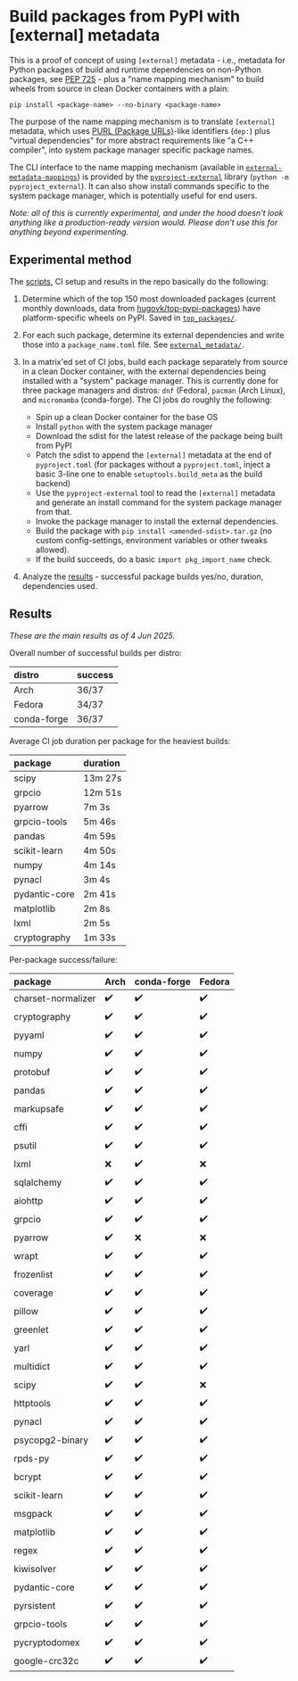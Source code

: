 # Build packages from PyPI with [external] metadata

This is a proof of concept of using `[external]` metadata - i.e., metadata for
Python packages of build and runtime dependencies on non-Python packages, see
[PEP 725](https://peps.python.org/pep-0725/) - plus a "name mapping mechanism"
to build wheels from source in clean Docker containers with a plain:

```
pip install <package-name> --no-binary <package-name>
```

The purpose of the name mapping mechanism is to translate `[external]` metadata,
which uses [PURL (Package URLs)](https://github.com/package-url/purl-spec)-like
identifiers (`dep:`) plus "virtual dependencies" for more abstract requirements like "a
C++ compiler", into system package manager specific package names.

The CLI interface to the name mapping mechanism (available in 
[`external-metadata-mappings`][2]) is provided by the [`pyproject-external`][1]
library (`python -m pyproject_external`). It can also show install commands specific
to the system package manager, which is potentially useful for end users.

*Note: all of this is currently experimental, and under the hood doesn't look
anything like a production-ready version would. Please don't use this for
anything beyond experimenting.*


## Experimental method

The [scripts](scripts/), CI setup and results in the repo basically do the following:

1. Determine which of the top 150 most downloaded packages (current monthly
   downloads, data from
   [hugovk/top-pypi-packages](https://github.com/hugovk/top-pypi-packages))
   have platform-specific wheels on PyPI. Saved in [`top_packages/`](top_packages/).
2. For each such package, determine its external dependencies and write those
   into a `package_name.toml` file. See [`external_metadata/`](external_metadata/).
3. In a matrix'ed set of CI jobs, build each package separately from source in
   a clean Docker container, with the external dependencies being installed
   with a "system" package manager. This is currently done for three package
   managers and distros: `dnf` (Fedora), `pacman` (Arch Linux), and
   `micromamba` (conda-forge). The CI jobs do roughly the following:

   - Spin up a clean Docker container for the base OS
   - Install `python` with the system package manager
   - Download the sdist for the latest release of the package being built from PyPI
   - Patch the sdist to append the `[external]` metadata at the end of
     `pyproject.toml` (for packages without a `pyproject.toml`, inject a basic
     3-line one to enable `setuptools.build_meta` as the build backend)
   - Use the `pyproject-external` tool to read the `[external]` metadata and generate an
     install command for the system package manager from that.
   - Invoke the package manager to install the external dependencies.
   - Build the package with `pip install <amended-sdist>.tar.gz` (no custom
     config-settings, environment variables or other tweaks allowed).
   - If the build succeeds, do a basic `import pkg_import_name` check.

4. Analyze the [results](results/) - successful package builds yes/no, duration,
   dependencies used.


## Results

*These are the main results as of 4 Jun 2025.*

Overall number of successful builds per distro:

| distro      | success   |
|:------------|:----------|
| Arch        | 36/37     |
| Fedora      | 34/37     |
| conda-forge | 36/37     |


Average CI job duration per package for the heaviest builds:

| package       | duration   |
|:--------------|:-----------|
| scipy         | 13m 27s    |
| grpcio        | 12m 51s    |
| pyarrow       | 7m 3s      |
| grpcio-tools  | 5m 46s     |
| pandas        | 4m 59s     |
| scikit-learn  | 4m 50s     |
| numpy         | 4m 14s     |
| pynacl        | 3m 4s      |
| pydantic-core | 2m 41s     |
| matplotlib    | 2m 8s      |
| lxml          | 2m 5s      |
| cryptography  | 1m 33s     |


Per-package success/failure:

| package            | Arch               | conda-forge        | Fedora             |
|:-------------------|:-------------------|:-------------------|:-------------------|
| charset-normalizer | :heavy_check_mark: | :heavy_check_mark: | :heavy_check_mark: |
| cryptography       | :heavy_check_mark: | :heavy_check_mark: | :heavy_check_mark: |
| pyyaml             | :heavy_check_mark: | :heavy_check_mark: | :heavy_check_mark: |
| numpy              | :heavy_check_mark: | :heavy_check_mark: | :heavy_check_mark: |
| protobuf           | :heavy_check_mark: | :heavy_check_mark: | :heavy_check_mark: |
| pandas             | :heavy_check_mark: | :heavy_check_mark: | :heavy_check_mark: |
| markupsafe         | :heavy_check_mark: | :heavy_check_mark: | :heavy_check_mark: |
| cffi               | :heavy_check_mark: | :heavy_check_mark: | :heavy_check_mark: |
| psutil             | :heavy_check_mark: | :heavy_check_mark: | :heavy_check_mark: |
| lxml               | :x:                | :heavy_check_mark: | :x:                |
| sqlalchemy         | :heavy_check_mark: | :heavy_check_mark: | :heavy_check_mark: |
| aiohttp            | :heavy_check_mark: | :heavy_check_mark: | :heavy_check_mark: |
| grpcio             | :heavy_check_mark: | :heavy_check_mark: | :heavy_check_mark: |
| pyarrow            | :heavy_check_mark: | :x:                | :x:                |
| wrapt              | :heavy_check_mark: | :heavy_check_mark: | :heavy_check_mark: |
| frozenlist         | :heavy_check_mark: | :heavy_check_mark: | :heavy_check_mark: |
| coverage           | :heavy_check_mark: | :heavy_check_mark: | :heavy_check_mark: |
| pillow             | :heavy_check_mark: | :heavy_check_mark: | :heavy_check_mark: |
| greenlet           | :heavy_check_mark: | :heavy_check_mark: | :heavy_check_mark: |
| yarl               | :heavy_check_mark: | :heavy_check_mark: | :heavy_check_mark: |
| multidict          | :heavy_check_mark: | :heavy_check_mark: | :heavy_check_mark: |
| scipy              | :heavy_check_mark: | :heavy_check_mark: | :x:                |
| httptools          | :heavy_check_mark: | :heavy_check_mark: | :heavy_check_mark: |
| pynacl             | :heavy_check_mark: | :heavy_check_mark: | :heavy_check_mark: |
| psycopg2-binary    | :heavy_check_mark: | :heavy_check_mark: | :heavy_check_mark: |
| rpds-py            | :heavy_check_mark: | :heavy_check_mark: | :heavy_check_mark: |
| bcrypt             | :heavy_check_mark: | :heavy_check_mark: | :heavy_check_mark: |
| scikit-learn       | :heavy_check_mark: | :heavy_check_mark: | :heavy_check_mark: |
| msgpack            | :heavy_check_mark: | :heavy_check_mark: | :heavy_check_mark: |
| matplotlib         | :heavy_check_mark: | :heavy_check_mark: | :heavy_check_mark: |
| regex              | :heavy_check_mark: | :heavy_check_mark: | :heavy_check_mark: |
| kiwisolver         | :heavy_check_mark: | :heavy_check_mark: | :heavy_check_mark: |
| pydantic-core      | :heavy_check_mark: | :heavy_check_mark: | :heavy_check_mark: |
| pyrsistent         | :heavy_check_mark: | :heavy_check_mark: | :heavy_check_mark: |
| grpcio-tools       | :heavy_check_mark: | :heavy_check_mark: | :heavy_check_mark: |
| pycryptodomex      | :heavy_check_mark: | :heavy_check_mark: | :heavy_check_mark: |
| google-crc32c      | :heavy_check_mark: | :heavy_check_mark: | :heavy_check_mark: |


[1]: https://github.com/jaimergp/pyproject-external
[2]: https://github.com/jaimergp/external-metadata-mappings
